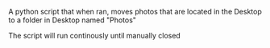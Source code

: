 A python script that when ran, moves photos that are located in the Desktop to a folder in Desktop named "Photos"

The script will run continously until manually closed